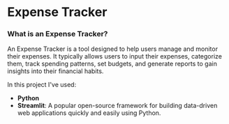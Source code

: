 # Expense Tracker

### What is an Expense Tracker?
An Expense Tracker is a tool designed to help users manage and monitor their expenses. 
It typically allows users to input their expenses, categorize them, track spending patterns, set budgets, and generate reports to gain insights into their financial habits.

In this project I've used:
- **Python**
- **Streamlit**: A popular open-source framework for building data-driven web applications quickly and easily using Python.
